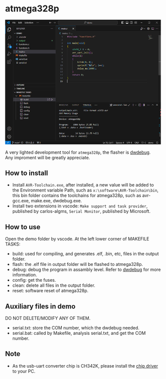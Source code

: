 # atmega328p
![image](screenshot.jpg)

A very lighted development tool for `atmega328p`, the flasher is [dwdebug](https://github.com/dcwbrown/dwire-debug).   
Any improment will be greatly appreciate.
	
## How to install
  * Install `AVR-Toolchain.exe`, after installed, a new value will be added to the Environment variable Path, such as `x:\software\AVR-Toolchain\bin`, this bin folder contains the toolchains for atmega328p, such as avr-gcc.exe, make.exe, dwdebug.exe. 
  * Install two extensions in vscode: `Make support and task provider`, published by carlos-algms, `Serial Monitor`, published by Microsoft.

## How to use
Open the demo folder by vscode. At the left lower corner of MAKEFILE TASKS:
  * build: used for compiling, and generates .elf, .bin, etc, files in the output folder.
  * flash: the .elf file in output folder will be flashed to atmega328p.
  * debug: debug the program in assambly level. Refer to [dwdebug](https://github.com/dcwbrown/dwire-debug) for more information.
  * config: get the fuses.
  * clean: delete all files in the output folder.
  * reset: software reset of atmega328p.
  
## Auxiliary files in demo
DO NOT DELETE/MODIFY ANY OF THEM.
  * serial.txt: store the COM number, which the dwdebug needed.
  * serial.bat: called by Makefile, analysis serial.txt, and get the COM number.
	
## Note
  * As the usb-uart converter chip is CH342K, please install the [chip driver](https://www.wch-ic.com/products/CH342.html?) to your PC.
	